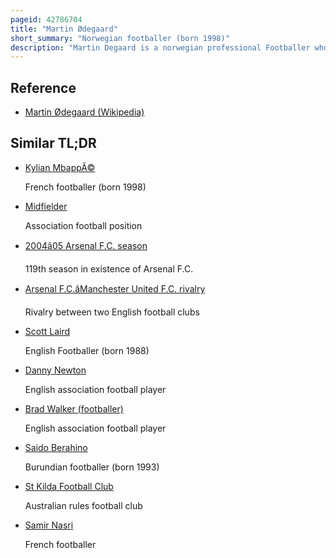 ```yaml
---
pageid: 42786704
title: "Martin Ødegaard"
short_summary: "Norwegian footballer (born 1998)"
description: "Martin Degaard is a norwegian professional Footballer who plays for and captains the norway national Team and the Premier League Club Arsenal. Considered one of the best Midfielders in the World, he is known for his Technique, dribbling Ability, Vision and Range of Passing."
---
```


## Reference

- [Martin Ødegaard (Wikipedia)](https://en.wikipedia.org/?curid=42786704)

## Similar TL;DR

- [Kylian MbappÃ©](/tldr/en/kylian-mbappe)

  French footballer (born 1998)

- [Midfielder](/tldr/en/midfielder)

  Association football position

- [2004â05 Arsenal F.C. season](/tldr/en/200405-arsenal-fc-season)

  119th season in existence of Arsenal F.C.

- [Arsenal F.C.âManchester United F.C. rivalry](/tldr/en/arsenal-fcmanchester-united-fc-rivalry)

  Rivalry between two English football clubs

- [Scott Laird](/tldr/en/scott-laird)

  English Footballer (born 1988)

- [Danny Newton](/tldr/en/danny-newton)

  English association football player

- [Brad Walker (footballer)](/tldr/en/brad-walker-footballer)

  English association football player

- [Saido Berahino](/tldr/en/saido-berahino)

  Burundian footballer (born 1993)

- [St Kilda Football Club](/tldr/en/st-kilda-football-club)

  Australian rules football club

- [Samir Nasri](/tldr/en/samir-nasri)

  French footballer
